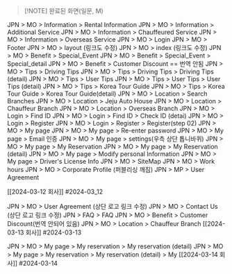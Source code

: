 
> [!NOTE] 완료된 화면(일문, M)
> 

JPN > MO > Information > Rental Information
JPN > MO > Information > Additional Service
JPN > MO > Information > Chauffeured Service
JPN > MO > Information > Overseas Service 
JPN > MO > Login
JPN > MO > Footer
JPN > MO > layout (링크도 수정)
JPN > MO > index (링크도 수정)
JPN > MO > Benefit > Special_Event
JPN > MO > Benefit > Special_Event > Special_detail
JPN > MO > Benefit > Customer Discount == 번역 안됨
JPN > MO > Tips > Driving Tips
JPN > MO > Tips > Driving Tips > Driving Tips (detail)
JPN > MO > Tips > User Tips
JPN > MO > Tips > User Tips > User Tips (detail)
JPN > MO > Tips  > Korea Tour Guide 
JPN > MO > Tips  > Korea Tour Guide > Korea Tour Guide(detail)
JPN > MO > Location > Search Branches
JPN > MO > Location > Jeju Auto House 
JPN > MO > Location > Chauffeur Branch
JPN > MO > Location > Overseas Branch
JPN > MO > Login > Find ID 
JPN > MO > Login > Find ID > Check ID (detai)
JPN > MO > Login > Register
JPN > MO > Login > Register > Register(step 02)
JPN > MO > My page
JPN > MO > My page > Re-enter password
JPN > MO > My page > Email 인증
JPN > MO > My page > settings(우측 상단 톱니바퀴)
JPN > MO > My page > My Reservation
JPN > MO > My page > My Reservation (detail)
JPN > MO > My page > Modify personal Information
JPN > MO > My page > Driver's License Info
JPN > MO > SiteMap
JPN > MO > Work hours 
JPN > MO > Corporate Profile (퍼블리싱 깨짐)
JPN > MP > User Agreement

[[2024-03-12 회사]]
#2024-03_12


JPN > MO > User Agreement (상단 로고 링크 수정)
JPN > MO > Contact Us (상단 로고 링크 수정)
JPN > FAQ > FAQ
JPN > MO > Benefit > Customer Discount(번역 안되어 있음)
JPN > MO > Location > Chauffeur Branch
[[2024-03-13 회사]]
#2024-03-13 


JPN > MO > My page > My reservation > My reservation (detail) 
JPN > MO > My page > My reservation > My reservation (detail) > My
[[2024-03-14 회사]]
#2024-03-14 

